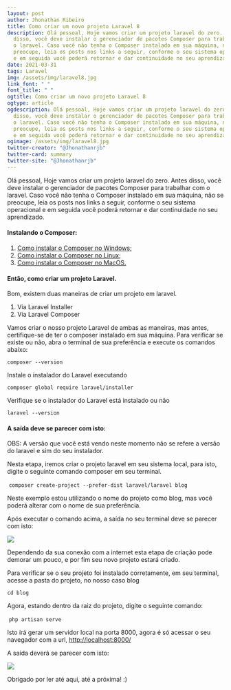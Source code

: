 ```yaml
---
layout: post
author: Jhonathan Ribeiro
title: Como criar um novo projeto Laravel 8
description: Olá pessoal, Hoje vamos criar um projeto laravel do zero. Antes
  disso, você deve instalar o gerenciador de pacotes Composer para trabalhar com
  o laravel. Caso você não tenha o Composer instalado em sua máquina, não se
  preocupe, leia os posts nos links a seguir, conforme o seu sistema operacional
  e em seguida você poderá retornar e dar continuidade no seu aprendizado.
date: 2021-03-31
tags: Laravel
img: /assets/img/laravel8.jpg
link_font: " "
font_title: " "
ogtitle: Como criar um novo projeto Laravel 8
ogtype: article
ogdescription: Olá pessoal, Hoje vamos criar um projeto laravel do zero. Antes
  disso, você deve instalar o gerenciador de pacotes Composer para trabalhar com
  o laravel. Caso você não tenha o Composer instalado em sua máquina, não se
  preocupe, leia os posts nos links a seguir, conforme o seu sistema operacional
  e em seguida você poderá retornar e dar continuidade no seu aprendizado.
ogimage: /assets/img/laravel8.jpg
twitter-creator: "@Jhonathanrjb"
twitter-card: summary
twitter-site: "@Jhonathanrjb"
---
```

Olá pessoal, Hoje vamos criar um projeto laravel do zero. Antes disso, você deve instalar o gerenciador de pacotes Composer para trabalhar com o laravel. Caso você não tenha o Composer instalado em sua máquina, não se preocupe, leia os posts nos links a seguir, conforme o seu sistema operacional e em seguida você poderá retornar e dar continuidade no seu aprendizado.

#### Instalando o Composer:

1. [Como instalar o Composer no Windows;](https://jhonathanribeiro.netlify.app/como-instalar-o-composer-no-windows/)
2. [Como instalar o Composer no Linux;](https://jhonathanribeiro.netlify.app/como-instalar-o-composer-no-linux/)
3. [Como instalar o Composer no MacOS.](https://jhonathanribeiro.netlify.app/como-instalar-o-composer-no-macos/)

#### **Então, como criar um projeto Laravel.**

Bom, existem duas maneiras de criar um projeto em laravel.

1. Via Laravel Installer 
2. Via Laravel Composer

Vamos criar o nosso projeto Laravel de ambas as maneiras, mas antes, certifique-se de ter o composer instalado em sua máquina. Para verificar se existe ou não, abra o terminal de sua preferência e execute os comandos abaixo:

`composer --version`

Instale o instalador do Laravel executando

`composer global require laravel/installer`

Verifique se o instalador do Laravel está instalado ou não

`laravel --version`

#### **A saída deve se parecer com isto:**

OBS: A versão que você está vendo neste momento não se refere a versão do laravel e sim do seu instalador.

Nesta etapa, iremos criar o projeto laravel em seu sistema local, para isto, digite o seguinte comando composer em seu terminal. 

 `composer create-project --prefer-dist laravel/laravel blog`

Neste exemplo estou utilizando o nome do projeto como blog, mas você poderá alterar com o nome de sua preferência. 

Após executar o comando acima, a saída no seu terminal deve se parecer com isto:

![](https://lh3.googleusercontent.com/NWf-6AXKf4B5DsoEqUZOYOcsXsaEVVFve4esrRbmG6moOQVTwcMw8aAONAD67-9Ibo-dnSaTRxPaunoYOnY9pVuwINiTtEbMI5baXsHPxyuQcxRVf5yAQCay8WJ_fQ5Jh6ohkQeW)

Dependendo da sua conexão com a internet esta etapa de criação pode demorar um pouco, e por fim seu novo projeto estará criado.

Para verificar se o seu projeto foi instalado corretamente, em seu terminal, acesse a pasta do projeto, no nosso caso blog

`cd blog`

Agora, estando dentro da raiz do projeto, digite o seguinte comando:

 `php artisan serve`

Isto irá gerar um servidor local na porta 8000, agora é só acessar o seu navegador com a url, <http://localhost:8000/>

A saída deverá se parecer com isto:

![](https://lh4.googleusercontent.com/VPmGkTdSLLJxd5EAsyrRWh986aMb9KzTwuyNGeLQkKli1CyIYQhtH1RgQSN_czb9MQl4WZbEKjy5-OIbLNtRMFV6MomwzUfvHotc_u5RgJOZ91bA8FeNIpcWWkKPfAdW_FvwouAW)

Obrigado por ler até aqui, até a próxima! :)
